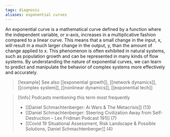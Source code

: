 ```yaml
---
tags: diagnosis
aliases: exponential curves
---
```


An exponential curve is a mathematical curve defined by a function where the independent variable, or x-axis, increases in a multiplicative fashion compared to a linear curve. This means that a small change in the input, x, will result in a much larger change in the output, y, than the amount of change applied to x. This phenomenon is often exhibited in natural systems, such as population growth and can be represented in many kinds of flow systems. By understanding the nature of exponential curves, we can learn to predict and manipulate the behavior of complex systems more effectively and accurately.

> [!example] See also
> [[exponential growth]], [[network dynamics]], [[complex system]], [[nonlinear dynamics]], [[exponential tech]]

> [!info] Podcasts mentioning this term most frequently
> * [[Daniel Schmachtenberger: Ai Wars & The Metacrisis]] (13)
> * [[Daniel Schmachtenberger: Steering Civilization Away from Self-Destruction – Lex Fridman Podcast 191]] (7)
> * [[Covid 19 Situational Assessment, Risk Landscape & Possible Solutions, Daniel Schmachtenberger]] (4)